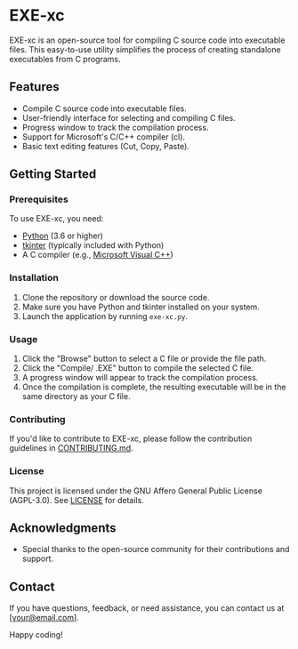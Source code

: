# EXE-xc

EXE-xc is an open-source tool for compiling C source code into executable files. This easy-to-use utility simplifies the process of creating standalone executables from C programs.

## Features

- Compile C source code into executable files.
- User-friendly interface for selecting and compiling C files.
- Progress window to track the compilation process.
- Support for Microsoft's C/C++ compiler (cl).
- Basic text editing features (Cut, Copy, Paste).

## Getting Started

### Prerequisites

To use EXE-xc, you need:

- [Python](https://www.python.org/) (3.6 or higher)
- [tkinter](https://docs.python.org/3/library/tkinter.html) (typically included with Python)
- A C compiler (e.g., [Microsoft Visual C++](https://visualstudio.microsoft.com/visual-cpp-build-tools/))

### Installation

1. Clone the repository or download the source code.
2. Make sure you have Python and tkinter installed on your system.
3. Launch the application by running `exe-xc.py`.

### Usage

1. Click the "Browse" button to select a C file or provide the file path.
2. Click the "Compile/ .EXE" button to compile the selected C file.
3. A progress window will appear to track the compilation process.
4. Once the compilation is complete, the resulting executable will be in the same directory as your C file.

### Contributing

If you'd like to contribute to EXE-xc, please follow the contribution guidelines in [CONTRIBUTING.md](CONTRIBUTING.md).

### License

This project is licensed under the GNU Affero General Public License (AGPL-3.0). See [LICENSE](LICENSE.txt) for details.

## Acknowledgments

- Special thanks to the open-source community for their contributions and support.

## Contact

If you have questions, feedback, or need assistance, you can contact us at [your@email.com].

Happy coding!

